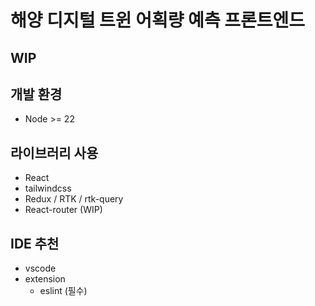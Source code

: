 # 해양 디지털 트윈 어획량 예측 프론트엔드

## WIP

## 개발 환경
* Node >= 22

## 라이브러리 사용
* React
* tailwindcss
* Redux / RTK / rtk-query
* React-router (WIP)

## IDE 추천
* vscode
* extension
  - eslint (필수)